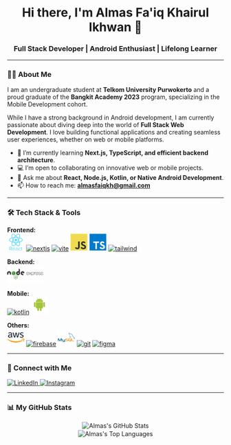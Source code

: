 <h1 align="center">Hi there, I'm Almas Fa'iq Khairul Ikhwan 👋</h1>
<h3 align="center">Full Stack Developer | Android Enthusiast | Lifelong Learner</h3>

---

### 👨‍💻 About Me

<p align="left">
    I am an undergraduate student at <strong>Telkom University Purwokerto</strong> and a proud graduate of the <strong>Bangkit Academy 2023</strong> program, specializing in the Mobile Development cohort.
</p>
<p align="left">
    While I have a strong background in Android development, I am currently passionate about diving deep into the world of <strong>Full Stack Web Development</strong>. I love building functional applications and creating seamless user experiences, whether on web or mobile platforms.
</p>

- 🌱 I’m currently learning **Next.js, TypeScript, and efficient backend architecture**.
- 💻 I’m open to collaborating on innovative web or mobile projects.
- 💬 Ask me about **React, Node.js, Kotlin, or Native Android Development**.
- 📫 How to reach me: **[almasfaiqkh@gmail.com](mailto:almasfaiqkh@gmail.com)**

---

### 🛠️ Tech Stack & Tools

<p align="left">
    <strong>Frontend:</strong><br>
    <a href="https://reactjs.org/" target="_blank" rel="noreferrer"><img src="https://raw.githubusercontent.com/devicons/devicon/master/icons/react/react-original-wordmark.svg" alt="react" width="40" height="40"/></a>
    <a href="https://nextjs.org/" target="_blank" rel="noreferrer"><img src="https://cdn.worldvectorlogo.com/logos/nextjs-2.svg" alt="nextjs" width="40" height="40"/></a>
    <a href="https://vitejs.dev" target="_blank" rel="noreferrer"><img src="https://www.vectorlogo.zone/logos/vitejs/vitejs-icon.svg" alt="vite" width="40" height="40"/></a>
    <a href="https://developer.mozilla.org/en-US/docs/Web/JavaScript" target="_blank" rel="noreferrer"><img src="https://raw.githubusercontent.com/devicons/devicon/master/icons/javascript/javascript-original.svg" alt="javascript" width="40" height="40"/></a>
    <a href="https://www.typescriptlang.org/" target="_blank" rel="noreferrer"><img src="https://raw.githubusercontent.com/devicons/devicon/master/icons/typescript/typescript-original.svg" alt="typescript" width="40" height="40"/></a>
    <a href="https://tailwindcss.com/" target="_blank" rel="noreferrer"><img src="https://www.vectorlogo.zone/logos/tailwindcss/tailwindcss-icon.svg" alt="tailwind" width="40" height="40"/></a>
</p>
<p align="left">
    <strong>Backend:</strong><br>
    <a href="https://nodejs.org" target="_blank" rel="noreferrer"><img src="https://raw.githubusercontent.com/devicons/devicon/master/icons/nodejs/nodejs-original-wordmark.svg" alt="nodejs" width="40" height="40"/></a>
    <a href="https://expressjs.com" target="_blank" rel="noreferrer"><img src="https://raw.githubusercontent.com/devicons/devicon/master/icons/express/express-original-wordmark.svg" alt="express" width="40" height="40"/></a>
</p>
<p align="left">
    <strong>Mobile:</strong><br>
    <a href="https://kotlinlang.org" target="_blank" rel="noreferrer"><img src="https://www.vectorlogo.zone/logos/kotlinlang/kotlinlang-icon.svg" alt="kotlin" width="40" height="40"/></a>
    <a href="https://developer.android.com" target="_blank" rel="noreferrer"><img src="https://raw.githubusercontent.com/devicons/devicon/master/icons/android/android-original-wordmark.svg" alt="android" width="40" height="40"/></a>
</p>
<p align="left">
    <strong>Others:</strong><br>
    <a href="https://aws.amazon.com" target="_blank" rel="noreferrer"><img src="https://raw.githubusercontent.com/devicons/devicon/master/icons/amazonwebservices/amazonwebservices-original-wordmark.svg" alt="aws" width="40" height="40"/></a>
    <a href="https://firebase.google.com/" target="_blank" rel="noreferrer"><img src="https://www.vectorlogo.zone/logos/firebase/firebase-icon.svg" alt="firebase" width="40" height="40"/></a>
    <a href="https://www.mysql.com/" target="_blank" rel="noreferrer"><img src="https://raw.githubusercontent.com/devicons/devicon/master/icons/mysql/mysql-original-wordmark.svg" alt="mysql" width="40" height="40"/></a>
    <a href="https://git-scm.com/" target="_blank" rel="noreferrer"><img src="https://www.vectorlogo.zone/logos/git-scm/git-scm-icon.svg" alt="git" width="40" height="40"/></a>
    <a href="https://www.figma.com/" target="_blank" rel="noreferrer"><img src="https://www.vectorlogo.zone/logos/figma/figma-icon.svg" alt="figma" width="40" height="40"/></a>
</p>

---

### 🔗 Connect with Me

<p align="left">
  <a href="https://www.linkedin.com/in/almasfaiqkh/" target="_blank">
    <img src="https://img.shields.io/badge/LinkedIn-0077B5?style=for-the-badge&logo=linkedin&logoColor=white" alt="LinkedIn"/>
  </a>
  <a href="https://www.instagram.com/almsfaa/" target="_blank">
    <img src="https://img.shields.io/badge/Instagram-E4405F?style=for-the-badge&logo=instagram&logoColor=white" alt="Instagram"/>
  </a>
</p>

---

### 📊 My GitHub Stats

<p align="center">
  <img align="center" src="https://github-readme-stats.vercel.app/api?username=almasfaiqkh&show_icons=true&theme=dracula&hide_border=true&count_private=true" alt="Almas's GitHub Stats" />
  <br/>
  <img align="center" src="https://github-readme-stats.vercel.app/api/top-langs/?username=almasfaiqkh&layout=compact&theme=dracula&hide_border=true" alt="Almas's Top Languages" />
</p>
